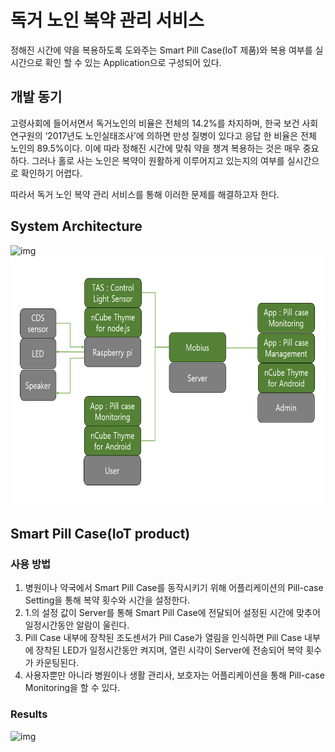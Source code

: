 # 독거 노인 복약 관리 서비스
 정해진 시간에 약을 복용하도록 도와주는 Smart Pill Case(IoT 제품)와 복용 여부를 실시간으로 확인 할 수 있는 Application으로 구성되어 있다.<br/>


## 개발 동기
 고령사회에 들어서면서 독거노인의 비율은 전체의 14.2%를 차지하며, 한국 보건 사회 연구원의 ‘2017년도 노인실태조사’에 의하면 만성 질병이 있다고 응답 한 비율은 전체 노인의 89.5%이다. 이에 따라 정해진 시간에 맞춰 약을 챙겨 복용하는 것은 매우 중요하다.
 그러나 홀로 사는 노인은 복약이 원활하게 이루어지고 있는지의 여부를 실시간으로 확인하기 어렵다.<br/>
 
 따라서 독거 노인 복약 관리 서비스를 통해 이러한 문제를 해결하고자 한다.<br/>


## System Architecture  
<img src="./Images/SystemArchitecture.png" width="700px" height="400px" title="img" alt="img"></img><br/>
<img src="./Images/System Configuration.png" width="700px" height="400px" title="img" alt="img"></img><br/>


## Smart Pill Case(IoT product)
### 사용 방법
1. 병원이나 약국에서 Smart Pill Case를 동작시키기 위해 어플리케이션의 Pill-case Setting을 통해 복약 횟수와 시간을 설정한다.
2. 1.의 설정 값이 Server를 통해 Smart Pill Case에 전달되어 설정된 시간에 맞추어 일정시간동안 알람이 울린다.
3. Pill Case 내부에 장착된 조도센서가 Pill Case가 열림을 인식하면 Pill Case 내부에 장착된 LED가 일정시간동안 켜지며, 열린 시각이 Server에 전송되어 복약 횟수가 카운팅된다.
4. 사용자뿐만 아니라 병원이나 생활 관리사, 보호자는 어플리케이션을 통해 Pill-case Monitoring을 할 수 있다.<br/>

### Results
<img src="./Images/SmartPillCase.png" width="400px" height="350px" title="img" alt="img"></img><br/>
